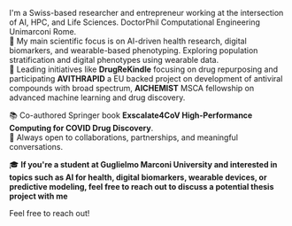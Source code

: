 I'm a Swiss-based researcher and entrepreneur working at the intersection of AI, HPC, and Life Sciences.
DoctorPhil Computational Engineering Unimarconi Rome.  
🎯 My main scientific focus is on AI-driven health research, digital biomarkers, and wearable-based phenotyping. Exploring population stratification and digital phenotypes using wearable data.  
🔬 Leading initiatives like **DrugReKindle** focusing on drug repurposing and participating **AVITHRAPID** a EU backed project on development of antiviral compounds with broad spectrum, **AICHEMIST** MSCA fellowship on advanced machine learning and drug discovery.

📚 Co-authored Springer book **Exscalate4CoV
High-Performance Computing for COVID Drug Discovery**.   
🤝 Always open to collaborations, partnerships, and meaningful conversations.

🎓 **If you're a student at Guglielmo Marconi University and interested in topics such as AI for health, digital biomarkers, wearable devices, or predictive modeling, feel free to reach out to discuss a potential thesis project with me**

Feel free to reach out!
